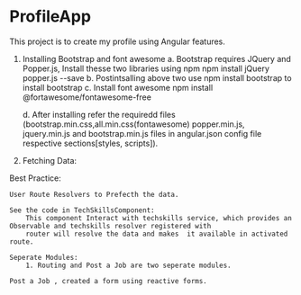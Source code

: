 # ProfileApp

This project is to create my profile using Angular features.

1. Installing Bootstrap and font awesome
    a. Bootstrap requires JQuery and Popper.js, Install thesse two libraries using npm
        npm install jQuery popper.js --save
    b. Postintsalling above two use npm install bootstrap to install bootstrap
    c. Install font awesome npm install @fortawesome/fontawesome-free


    d. After installing refer the requiredd files (bootstrap.min.css,all.min.css(fontawesome) popper.min.js, jquery.min.js and bootstrap.min.js files in angular.json config file respective sections[styles, scripts]).


1. Fetching Data:

Best Practice:

    User Route Resolvers to Prefecth the data.

    See the code in TechSkillsComponent:
        This component Interact with techskills service, which provides an Observable and techskills resolver registered with
        router will resolve the data and makes  it available in activated route.

    Seperate Modules:
        1. Routing and Post a Job are two seperate modules.

    Post a Job , created a form using reactive forms.
    
